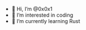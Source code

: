 - 👋 Hi, I’m @0x0x1
- 👀 I’m interested in coding
- 🌱 I’m currently learning Rust

<!---
0x0x1/0x0x1 is a ✨ special ✨ repository because its `README.md` (this file) appears on your GitHub profile.
You can click the Preview link to take a look at your changes.
--->
